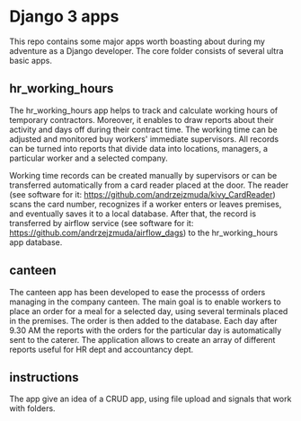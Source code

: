 # Django 3 apps

This repo contains some major apps worth boasting about during my adventure as a Django developer.
The core folder consists of several ultra basic apps.

## hr_working_hours
The hr_working_hours app helps to track and calculate working hours of temporary contractors. Moreover, it enables to
draw reports about their activity and days off during their contract time. The working time can be adjusted and
 monitored buy workers' immediate supervisors. All records can be turned into reports that divide data into locations,
 managers, a particular worker and a selected company.

Working time records can be created manually by supervisors or can be transferred automatically from a card reader placed 
at the door. The reader (see software for it: https://github.com/andrzejzmuda/kivy_CardReader) scans the card number,
recognizes if a worker enters or leaves premises, and eventually saves it to a local database.
 After that, the record is transferred by airflow service
  (see software for it: https://github.com/andrzejzmuda/airflow_dags) to the hr_working_hours app database.


## canteen
The canteen app has been developed to ease the processs of orders managing in the company canteen. The main goal is to 
enable workers to place an order for a meal for a selected day, using several terminals placed in the premises.
 The order is then added to the database. Each day after 9.30 AM the reports with the orders for the particular day is 
 automatically sent to the caterer. The application allows to create an array of different reports useful for HR dept and
   accountancy dept.
   

## instructions
The app give an idea of a CRUD app, using file upload and signals that work with folders. 
